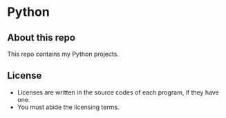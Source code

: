 # Python
## About this repo
This repo contains my Python projects.

## License
- Licenses are written in the source codes of each program, if they have one.
- You must abide the licensing terms.
